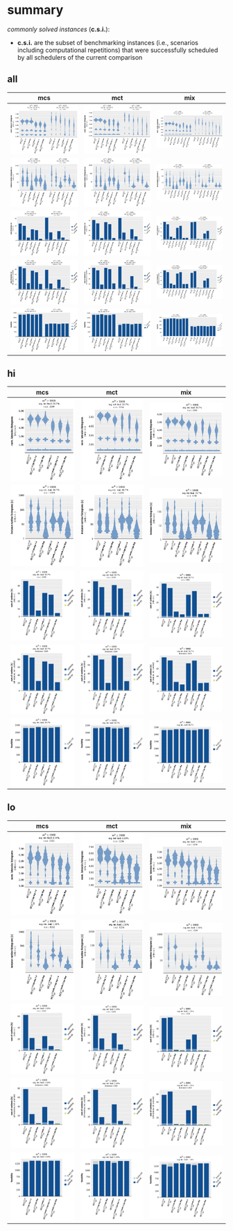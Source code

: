# summary

*commonly solved instances* (**c.s.i.**):
- **c.s.i.** are the subset of benchmarking instances (i.e., scenarios including computational repetitions) that were successfully scheduled by all schedulers of the current comparison

## all

|mcs|mct|mix|
|:---:|:---:|:---:|
|![all](mcs/summary_all__vhist_lt_1.1x1.1.svg "all")|![all](mct/summary_all__vhist_lt_1.1x1.1.svg "all")|![all](mix/summary_all__vhist_lt_1.1x1.1.svg "all")|
|![all](mcs/summary_all__vhist_log_rt_total_1.1x1.1.svg "all")|![all](mct/summary_all__vhist_log_rt_total_1.1x1.1.svg "all")|![all](mix/summary_all__vhist_log_rt_total_1.1x1.1.svg "all")|
|![all](mcs/summary_all__bar_rt_sum_stacked_csi_leg-r1_1.1x1.1.svg "all")|![all](mct/summary_all__bar_rt_sum_stacked_csi_leg-r1_1.1x1.1.svg "all")|![all](mix/summary_all__bar_rt_sum_stacked_csi_leg-r1_1.1x1.1.svg "all")|
|![all](mcs/summary_all__bar_rt_sum_stacked_all_leg-r1_1.1x1.1.svg "all")|![all](mct/summary_all__bar_rt_sum_stacked_all_leg-r1_1.1x1.1.svg "all")|![all](mix/summary_all__bar_rt_sum_stacked_all_leg-r1_1.1x1.1.svg "all")|
|![all](mcs/summary_all__bar_schedab_leg-r1_1.1x1.1.svg "all")|![all](mct/summary_all__bar_schedab_leg-r1_1.1x1.1.svg "all")|![all](mix/summary_all__bar_schedab_leg-r1_1.1x1.1.svg "all")|

## hi

|mcs|mct|mix|
|:---:|:---:|:---:|
|![hi](mcs/summary_hi__vhist_lt_1.1x1.1.svg "hi")|![hi](mct/summary_hi__vhist_lt_1.1x1.1.svg "hi")|![hi](mix/summary_hi__vhist_lt_1.1x1.1.svg "hi")|
|![hi](mcs/summary_hi__vhist_log_rt_total_1.1x1.1.svg "hi")|![hi](mct/summary_hi__vhist_log_rt_total_1.1x1.1.svg "hi")|![hi](mix/summary_hi__vhist_log_rt_total_1.1x1.1.svg "hi")|
|![hi](mcs/summary_hi__bar_rt_sum_stacked_csi_leg-r1_1.1x1.1.svg "hi")|![hi](mct/summary_hi__bar_rt_sum_stacked_csi_leg-r1_1.1x1.1.svg "hi")|![hi](mix/summary_hi__bar_rt_sum_stacked_csi_leg-r1_1.1x1.1.svg "hi")|
|![hi](mcs/summary_hi__bar_rt_sum_stacked_all_leg-r1_1.1x1.1.svg "hi")|![hi](mct/summary_hi__bar_rt_sum_stacked_all_leg-r1_1.1x1.1.svg "hi")|![hi](mix/summary_hi__bar_rt_sum_stacked_all_leg-r1_1.1x1.1.svg "hi")|
|![hi](mcs/summary_hi__bar_schedab_leg-r1_1.1x1.1.svg "hi")|![hi](mct/summary_hi__bar_schedab_leg-r1_1.1x1.1.svg "hi")|![hi](mix/summary_hi__bar_schedab_leg-r1_1.1x1.1.svg "hi")|

## lo

|mcs|mct|mix|
|:---:|:---:|:---:|
|![lo](mcs/summary_lo__vhist_lt_1.1x1.1.svg "lo")|![lo](mct/summary_lo__vhist_lt_1.1x1.1.svg "lo")|![lo](mix/summary_lo__vhist_lt_1.1x1.1.svg "lo")|
|![lo](mcs/summary_lo__vhist_log_rt_total_1.1x1.1.svg "lo")|![lo](mct/summary_lo__vhist_log_rt_total_1.1x1.1.svg "lo")|![lo](mix/summary_lo__vhist_log_rt_total_1.1x1.1.svg "lo")|
|![lo](mcs/summary_lo__bar_rt_sum_stacked_csi_leg-r1_1.1x1.1.svg "lo")|![lo](mct/summary_lo__bar_rt_sum_stacked_csi_leg-r1_1.1x1.1.svg "lo")|![lo](mix/summary_lo__bar_rt_sum_stacked_csi_leg-r1_1.1x1.1.svg "lo")|
|![lo](mcs/summary_lo__bar_rt_sum_stacked_all_leg-r1_1.1x1.1.svg "lo")|![lo](mct/summary_lo__bar_rt_sum_stacked_all_leg-r1_1.1x1.1.svg "lo")|![lo](mix/summary_lo__bar_rt_sum_stacked_all_leg-r1_1.1x1.1.svg "lo")|
|![lo](mcs/summary_lo__bar_schedab_leg-r1_1.1x1.1.svg "lo")|![lo](mct/summary_lo__bar_schedab_leg-r1_1.1x1.1.svg "lo")|![lo](mix/summary_lo__bar_schedab_leg-r1_1.1x1.1.svg "lo")|

